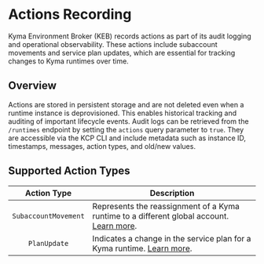 # Actions Recording

Kyma Environment Broker (KEB) records actions as part of its audit logging and operational observability. These actions include subaccount movements and service plan updates, which are essential for tracking changes to Kyma runtimes over time.

## Overview

Actions are stored in persistent storage and are not deleted even when a runtime instance is deprovisioned. This enables historical tracking and auditing of important lifecycle events. Audit logs can be retrieved from the `/runtimes` endpoint by setting the `actions` query parameter to `true`. They are accessible via the KCP CLI and include metadata such as instance ID, timestamps, messages, action types, and old/new values.

## Supported Action Types

|     Action Type      | Description                                                                                                              |
|:--------------------:|--------------------------------------------------------------------------------------------------------------------------|
| `SubaccountMovement` | Represents the reassignment of a Kyma runtime to a different global account. [Learn more](03-75-subaccount-movement.md). |
|     `PlanUpdate`     | Indicates a change in the service plan for a Kyma runtime. [Learn more](03-80-plan-updates.md).                          |
